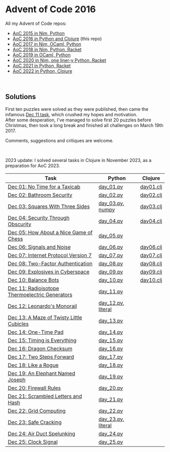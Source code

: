 # Advent of Code 2016

All my Advent of Code repos:

* [AoC 2015 in Nim, Python](https://github.com/narimiran/advent_of_code_2015)
* [AoC 2016 in Python and Clojure](https://github.com/narimiran/advent_of_code_2016) (this repo)
* [AoC 2017 in Nim, OCaml, Python](https://github.com/narimiran/AdventOfCode2017)
* [AoC 2018 in Nim, Python, Racket](https://github.com/narimiran/AdventOfCode2018)
* [AoC 2019 in OCaml, Python](https://github.com/narimiran/AdventOfCode2019)
* [AoC 2020 in Nim, one liner-y Python, Racket](https://github.com/narimiran/AdventOfCode2020)
* [AoC 2021 in Python, Racket](https://github.com/narimiran/AdventOfCode2021)
* [AoC 2022 in Python, Clojure](https://github.com/narimiran/AdventOfCode2022)

&nbsp;


## Solutions

First ten puzzles were solved as they were published, then came the infamous [Dec 11 task](http://adventofcode.com/2016/day/11), which crushed my hopes and motivation.  
After some desperation, I've managed to solve first 20 puzzles before Christmas, then took a long break and finished all challenges on March 19th 2017.

Comments, suggestions and critiques are welcome.


&nbsp;


2023 update: I solved several tasks in Clojure in November 2023, as a preparation for AoC 2023.


Task                                                                                  | Python                                                             | Clojure
---                                                                                   | ---                                                                | ---
[Dec 01: No Time for a Taxicab](http://adventofcode.com/2016/day/1)                   | [day_01.py](python/day_01.py)                                      | [day01.clj](clojure/day01.clj)
[Dec 02: Bathroom Security](http://adventofcode.com/2016/day/2)                       | [day_02.py](python/day_02.py)                                      | [day02.clj](clojure/day02.clj)
[Dec 03: Squares With Three Sides](http://adventofcode.com/2016/day/3)                | [day_03.py](python/day_03.py), [numpy](python/day_03_numpy.py)     | [day03.clj](clojure/day03.clj)
[Dec 04: Security Through Obscurity](http://adventofcode.com/2016/day/4)              | [day_04.py](python/day_04.py)                                      | [day04.clj](clojure/day04.clj)
[Dec 05: How About a Nice Game of Chess](http://adventofcode.com/2016/day/5)          | [day_05.py](python/day_05.py)                                      |
[Dec 06: Signals and Noise](http://adventofcode.com/2016/day/6)                       | [day_06.py](python/day_06.py)                                      | [day06.clj](clojure/day06.clj)
[Dec 07: Internet Protocol Version 7](http://adventofcode.com/2016/day/7)             | [day_07.py](python/day_07.py)                                      | [day07.clj](clojure/day07.clj)
[Dec 08: Two-Factor Authentication](http://adventofcode.com/2016/day/8)               | [day_08.py](python/day_08.py)                                      | [day08.clj](clojure/day08.clj)
[Dec 09: Explosives in Cyberspace](http://adventofcode.com/2016/day/9)                | [day_09.py](python/day_09.py)                                      | [day09.clj](clojure/day09.clj)
[Dec 10: Balance Bots](http://adventofcode.com/2016/day/10)                           | [day_10.py](python/day_10.py)                                      | [day10.clj](clojure/day10.clj)
[Dec 11: Radioisotope Thermoelectric Generators](http://adventofcode.com/2016/day/11) | [day_11.py](python/day_11.py)                                      | 
[Dec 12: Leonardo's Monorail](http://adventofcode.com/2016/day/12)                    | [day_12.py](python/day_12.py), [literal](python/day_12_literal.py) | 
[Dec 13: A Maze of Twisty Little Cubicles](http://adventofcode.com/2016/day/13)       | [day_13.py](python/day_13.py)                                      | 
[Dec 14: One-Time Pad](http://adventofcode.com/2016/day/14)                           | [day_14.py](python/day_14.py)                                      | 
[Dec 15: Timing is Everything](http://adventofcode.com/2016/day/15)                   | [day_15.py](python/day_15.py)                                      | 
[Dec 16: Dragon Checksum](http://adventofcode.com/2016/day/16)                        | [day_16.py](python/day_16.py)                                      | 
[Dec 17: Two Steps Forward](http://adventofcode.com/2016/day/17)                      | [day_17.py](python/day_17.py)                                      | 
[Dec 18: Like a Rogue](http://adventofcode.com/2016/day/18)                           | [day_18.py](python/day_18.py)                                      | 
[Dec 19: An Elephant Named Joseph](http://adventofcode.com/2016/day/19)               | [day_19.py](python/day_19.py)                                      | 
[Dec 20: Firewall Rules](http://adventofcode.com/2016/day/20)                         | [day_20.py](python/day_20.py)                                      | 
[Dec 21: Scrambled Letters and Hash](http://adventofcode.com/2016/day/21)             | [day_21.py](python/day_21.py)                                      | 
[Dec 22: Grid Computing](http://adventofcode.com/2016/day/22)                         | [day_22.py](python/day_22.py)                                      | 
[Dec 23: Safe Cracking](http://adventofcode.com/2016/day/23)                          | [day_23.py](python/day_23.py), [literal](python/day_23_literal.py) | 
[Dec 24: Air Duct Spelunking](http://adventofcode.com/2016/day/24)                    | [day_24.py](python/day_24.py)                                      | 
[Dec 25: Clock Signal](http://adventofcode.com/2016/day/25)                           | [day_25.py](python/day_25.py)                                      | 
